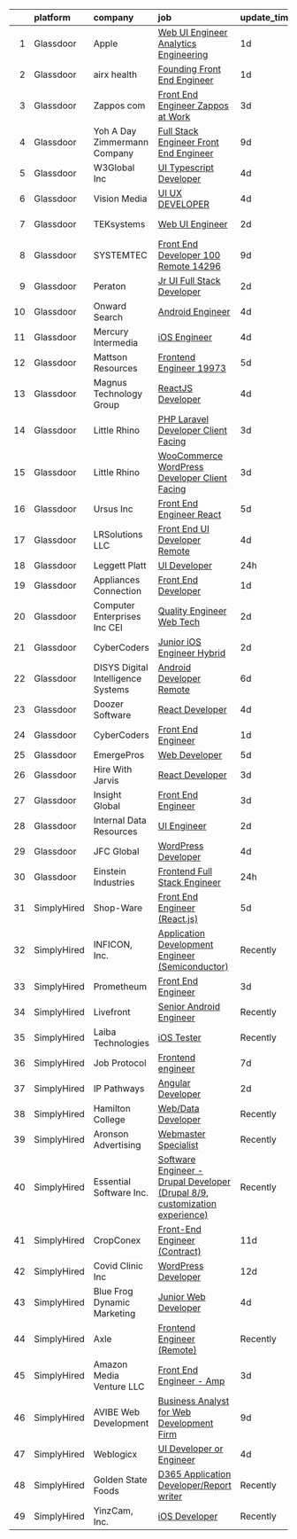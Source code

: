 

|    | platform    | company                              | job                                                                                                                                                                                                                                                                                                                                                                                                                                                                                                                                                                                                                                                                                                                                                                                                                                                                                                                                                                                                                                                                                                                                                                                                                                                                                                                                                                                                                                                                                                               | update_time   | location               |
|---:|:------------|:-------------------------------------|:------------------------------------------------------------------------------------------------------------------------------------------------------------------------------------------------------------------------------------------------------------------------------------------------------------------------------------------------------------------------------------------------------------------------------------------------------------------------------------------------------------------------------------------------------------------------------------------------------------------------------------------------------------------------------------------------------------------------------------------------------------------------------------------------------------------------------------------------------------------------------------------------------------------------------------------------------------------------------------------------------------------------------------------------------------------------------------------------------------------------------------------------------------------------------------------------------------------------------------------------------------------------------------------------------------------------------------------------------------------------------------------------------------------------------------------------------------------------------------------------------------------|:--------------|:-----------------------|
|  1 | Glassdoor   | Apple                                | [Web UI Engineer   Analytics Engineering](https://www.glassdoor.com/partner/jobListing.htm?pos=101&ao=1110586&s=58&guid=00000182c45dd50d8579fd85fb3a58d5&src=GD_JOB_AD&t=SR&vt=w&cs=1_936d9d5f&cb=1661151860365&jobListingId=1008082958924&cpc=C4A69CCDBB3B9599&jrtk=3-0-1gb25rl9gklss801-1gb25rl9vg4d9800-1db09dd23059268d--6NYlbfkN0BvKrLyj5gPmtZO9T8euul8TCxuuKNOtzRJOomxnwSEodTz2Bc-sPZl1dBMH13w-jPvweqQ8T4bsSajNjX84lC8rgMp_QBgut94lZf24PwY1KZdSBDmcQPQ8QEdIEd1rWFTPXiDxGGNz6TVkOiQScRHcN9TEvFvcD7KakGY-s5sxEb9w3lZHYXDHK2uq_bYXkLE_5X2JuWoNZRfqFXMlMqgWmEs_w7FW7IXMSRIIIzfxz14kEv3-jvkZv8Rl3HGWp-amAfbf9aiLD6b2qjcJPArLzPSjIlwWTFDDV8FXRN38lMzgwcZQdQ2NqyQK23dD8Njx1vldCybz5jZPU4Mmd8UgsIOVbbqvCdQrKgk8GbvCY-QiSYaGtYE8_ajD0-_cq_l5CGqWYFZZ-V-uZiu5VyUWh2JinkQczboyUTJyx6BP46ZSBy0NlukaCijMneST1ct5KpytHXwtjVeStbPG717d-lQnpeBYJaGCEL-me-55hA683Ta6xaxXjGSPvkMSgJH1wdcj3L5jrlb2KJ1Bz5tteypizFuDKjpj9iGc6nc8rY5_eoQlc1FofcPX9CBivc9KBonkC5Yf1sAFLsyJqWrQTMqUgj07urRAYV2OVS3q2XVSrJ7OtXvrpMTPMbhviqwC4oyxpKQnR7aQS7UwEsUnwgBDrmtM1ZEO3y_bBEqkiG7n4o2Bq3A0ACHzAdGlmrMbIV9G3tvIh8HtCZg-dXzslghfC54kpx7NwcsjNHp7psuhBamP8ZruRaNorRrQyeOy-3Di6T8qWtPuyT3Fhb70BkVG2fA-kJRDiXJDjbZnXfK5KqTM_eidejpbzAeXWZ125-DYFCeW0cGhSG-78J4cOGQeKetvJ6eV24Hd-PIt5XxH7WJJKZOXT6cT5vjTSbOCnY69Rm5dAWtZkFv-Dn8XxrmGIbrzhqquqfFKjJUMvIYSr6jyX-nLHxHkOC-4_ZNXB_bHVv-uTT8Ktiwt0_x1JSkDPNoGIM%3D)                                                                                                                                       | 1d            | Seattle, WA            |
|  2 | Glassdoor   | airx health                          | [Founding Front End Engineer](https://www.glassdoor.com/partner/jobListing.htm?pos=123&ao=1110586&s=58&guid=00000182c45dd50d8579fd85fb3a58d5&src=GD_JOB_AD&t=SR&vt=w&cs=1_5676c6a1&cb=1661151860370&jobListingId=1008082605326&cpc=451933188B21919D&jrtk=3-0-1gb25rl9gklss801-1gb25rl9vg4d9800-32a295e9cabe1617--6NYlbfkN0DG4ntHtB_rMsnfhgmnSvK2brktLme1L4SiDeJjQ-izrVOLqRJ5-yjEhSyAj73O13S_dUB0A1MNt8BceYU49j7_x0dCiPEoFmPe9QftgRg3WXxt9op7RpLee9xxDu8c4qWkrCIeqCjI0cUUFEqEoVBacsUGAQbwQ712o-lcJF3XEepBDE_LP3bligABtq6Z66lsgJpG2iIyFbzxLn4BvwL1XHj1oH5fAybuHOF5kdiZVEP9E2H5EEj4RRpOlG0-QPCzOq2sE6-M6e8n8K0WuIxjclqPmGkKW-gXSf1q8VZwugpCprH6yKOjvDC-coACui1R-edCDYutEczlu5Tl60C8-l_vEpi6ZXknmjU6d2mATxKxCYIuo_H3JDvW57sqHUpC8MYasal-EVMYRnJZ4QqUThwkW7YSpxKIoskI9VmwnVcq-A-T3ZucToVFZk6Cs373hhkwmcGdX8aCcm3NnWNTnY4WwctPJmY-yVn0ectFaQWfkhVTK2VePEVe-sQ1a1xXRnYkqQHgpxXV-I8vc-H9055mUzB-K4-Uf3BNCcT6BGaAFns8CBg8ETEvtTTg1NtmI7lGxc4v_qS2MmDr5X9e5BR3voptbr8KrFd02a4bdhdTz31ikCJcGjPPjHAzrobR3DW7qCJzIB2ol9zLYsISxCiEbYzdA3mn_zpRuCiwrB-g0whLPap94Ur9V5IBGJDskgp5equ1ba75uVKTYcv1F9PtKlGmP-jOwmKCVFJUG4R5EeTVN-oKiSabB-zMdQTdqLq9Pgjp2OKSAJTtrz055Ws-Gxk_7rNG3KNy1yKG84hAfdPvSdWGUBR3fxIOickKOPt_DSeixmxngjD9VteESYCPUEI2SjRxLzEsHvNbHBpCgYYk0HAk_1kJJG0SgsC_TmAIgqQ8fv14sE6XvU9Zt0Gy_oGluAPvEvHUXU_NRxmZEuo9pbjU9z-LakePyQ2bo-6DG7433I1t2LANWQNT)                                                                                                                                                                 | 1d            | Remote                 |
|  3 | Glassdoor   | Zappos com                           | [Front End Engineer  Zappos at Work](https://www.glassdoor.com/partner/jobListing.htm?pos=130&ao=1136043&s=58&guid=00000182c45dd50d8579fd85fb3a58d5&src=GD_JOB_AD&t=SR&vt=w&cs=1_749d358e&cb=1661151860370&jobListingId=1008079965855&jrtk=3-0-1gb25rl9gklss801-1gb25rl9vg4d9800-d31de7f43d126695-)                                                                                                                                                                                                                                                                                                                                                                                                                                                                                                                                                                                                                                                                                                                                                                                                                                                                                                                                                                                                                                                                                                                                                                                                               | 3d            | Remote                 |
|  4 | Glassdoor   | Yoh  A Day   Zimmermann Company      | [Full Stack Engineer Front End Engineer](https://www.glassdoor.com/partner/jobListing.htm?pos=127&ao=1110586&s=58&guid=00000182c45dd50d8579fd85fb3a58d5&src=GD_JOB_AD&t=SR&vt=w&ea=1&cs=1_90c86609&cb=1661151860370&jobListingId=1008069451033&cpc=8795CF9063CD573D&jrtk=3-0-1gb25rl9gklss801-1gb25rl9vg4d9800-8dedb2da3da359e2--6NYlbfkN0Ae6Qmv8rNb3d5rEsMPL_plhvilYeiJERi7JqghURwQ9bq2mHgMGRGPHap0kt02TPheHIN3tnA0AUAkSEgMwc-0GSnAt98VpsL_Bp2JbodODqKAkaSomn7-6lEeIjdl-p-zxkEt1sWcebxgclnmXfKxy9K8cNpsDgoSEE2n-HXHXI4ueOlAb_guDHuT3VyOxhtkdHeSECg04Cl4f34mQcvMHcvGuX6OWBfrvYDuXXZ2iMxxhXWZOi5g_Z9hzzglkkUMne7-a1GJZ9I2mMjj0bgeFJZxvBFFQ6sjI2yhQFLcFVnGCQQoze2s1q1fFHBHDTuuPM0nncjsvAbfaV7MYGFHI9k1IEVL0UB8j-dDVRl2Tdl3oqjbLEiyJgEpracULQrOVatrP9NH-xvi2HRWGh8ECSENZtYAjEskyftG2y4aZNAcq6Y93qLT7192rosTGKAhC1_LzKEqJrRPZy0EiL6Cru7c-n7jFxM%3D)                                                                                                                                                                                                                                                                                                                                                                                                                                                                                                                                                                                                                                                                   | 9d            | Mountain View, CA      |
|  5 | Glassdoor   | W3Global Inc                         | [UI Typescript Developer](https://www.glassdoor.com/partner/jobListing.htm?pos=118&ao=1110586&s=58&guid=00000182c45dd50d8579fd85fb3a58d5&src=GD_JOB_AD&t=SR&vt=w&ea=1&cs=1_7c14cd7b&cb=1661151860370&jobListingId=1008076984248&cpc=F41FEAB56D215062&jrtk=3-0-1gb25rl9gklss801-1gb25rl9vg4d9800-7eb5e0fa3ae37b89--6NYlbfkN0DQr0I1mkHTYCHIQl-Z2q2GFo8_WIakD9g7JG9Jpso0F1szWHTNQT333qdHOIIMC5UgfDLxz8-ogLHAOCzTqh250a8z8rF1mFpfUtxGhvE-7e72VsuOXyqCZN1bjgUFNIrdl4JVhVrlrSyNgw7h6F0Tlab1nqveFIrEOMwL1iobBJD-voIc1MGALDfL_nSHFr-7gDDpK8zUfj1aFp_NFJCL4VgApFhsl0CAkKDLYzCcU1Pm7gkKwL2Um24r7W1afG-zNUhWlHThqAcF9TRV5thI4lIP0rpZpvX_LyXDB7IBj8l8Wp6aZa9RmhBhdEtVI7kJ4laMjg7LPUvjrz7vjidaimpm_WNtzPZIW8WD3uH9li5YXWBZUb5C86SIghVQa_VsETjyYCdIjMvKcnxXOqYrM3QFdbivueVwbS2pIBvU0drelK8jI4U1ya3rRzoTM-mm9s0xxpEnyMekzxIalU1ZpUFbIdcpFU-9Dg-X3yiTstCfyuVV8TT3Kd-LDqLokXHwds_Y9XZrz2-V0da5B9k0rVVQA1hAAMFGWrvY4Pc6YThxjJeYiIqKJwUCmKhhvUp8Syy_CdzofyGugn2RHqZA)                                                                                                                                                                                                                                                                                                                                                                                                                                                                                                                                                                | 4d            | Remote                 |
|  6 | Glassdoor   | Vision Media                         | [UI UX DEVELOPER](https://www.glassdoor.com/partner/jobListing.htm?pos=103&ao=1110586&s=58&guid=00000182c45dd50d8579fd85fb3a58d5&src=GD_JOB_AD&t=SR&vt=w&ea=1&cs=1_6cf19929&cb=1661151860366&jobListingId=1008076773300&cpc=07D58528F3898F33&jrtk=3-0-1gb25rl9gklss801-1gb25rl9vg4d9800-19e53a7268198236--6NYlbfkN0DJ_NiDUn25TsccfMtQS5fdjkwEhZVGunI1iGscaADDmeKZjuEBMFajJPdeEwlP8JM_spvMmEgpTvnNBYsMiRZTChNUBQxgLk_wvenGH_0Io7ODJ7xufOapiQlj99C4-CjlOdkmoYVWw9kzIGMJ8BpB2mZbGeZD7OJMVejfeoS3_xsH2xP4qKWnBXClKuiDeZxjs_PPCArhQMXIgfd0OBmMG9cNMgc6O6Jsm1oVslcgYzaEC4KKIZZiQ9laMwCKWKtV92OUNqwqL3q8cVu26yKGTLtlwx_8-owtIfM0c3HRKeS6YOu5AfYniAFC34KR7ChKuYkd7NitypgOKQU-8vnw3DtXPJTujjOpnCtAP-NeoTqthv1IUGu4yCWz3v5GcAT5gq7MFtuyDfehklpvPc25R6p1QLARQh6nIqp-QjBtNjJ1EijqNvYfNVpAPiBCDTSgoL_bhMuK6dCMzG8zbnA90yni7BXKo3Hfr5TEtVcZ_mw--P6T26mrkgq_fe3ArRw%3D)                                                                                                                                                                                                                                                                                                                                                                                                                                                                                                                                                                                                                                                          | 4d            | Remote                 |
|  7 | Glassdoor   | TEKsystems                           | [Web UI Engineer](https://www.glassdoor.com/partner/jobListing.htm?pos=112&ao=1110586&s=58&guid=00000182c45dd50d8579fd85fb3a58d5&src=GD_JOB_AD&t=SR&vt=w&cs=1_ac44c073&cb=1661151860368&jobListingId=1008082138912&cpc=3DB599BF2F4828F0&jrtk=3-0-1gb25rl9gklss801-1gb25rl9vg4d9800-b23bc7394c47b2ae--6NYlbfkN0AuKz8EBO1xHDEL7V2YF9xF3dC_I9B9i-Zw2Jh8clPMK3KTieKealHQySFBD4L6FvPqrppy_6pQ4JzbYsBYRE3HfqOS1nITnQwyFWRadqAi8jW-TzQMC_u9eD9RZAeUN7pT7i7_2-K7VDYFfWK8sl0TSl_DyrNNLaX2rRT3yx41VpcfHicS4ymV_bnbyTDj0oHb8MO_y0mexEp1wetGTSynZnD3Lip_9m_9FdVi0LwlMzMip0wurwCSmL5j4oXuXiacJ5jplfcEBj63tW9T1sY-2ZGaeFsDnKT37oFYwT4ZZ0koM9S4ocuXmNazcxC1Cnw8vRQ8srG05f13vNBIkylSXS32MZyamjZsmG6Nz89El__EUZDKceeVMgWO93MiFa2MU3GF3GsI641Dt8Gh03vUtBVl3XEZFHC5sysDDvOzIRYF2tUzifDHL66jLe2PjTP6_LWhEni-zqqWOdnjyr6nta55_DgfEK8f7HYaTzPNllvK8ay351mEYMd45mZWum-dG0UWEi9-EgkVrZIr-S_CPNiByj7vEVcJIv4WNKTj4fPOlzPrpmjcpdZpJEVQ1ZPLO3KW4nX16DVBbEAyCJdDjB1kwrk6YRZ-BVzK4UYrHmGGWpaRj3fN5tkBcLTxUngJ1sERRPK5I6I3wVVxl_W8ZVQNT9iB2eo0XsOdhqcN_Hmry1XNhjqVrM9DU19NFtEsF-eYH26MfE6YvazEiib2Bynh3mj96MHk2RowMmshu550n4q3l5Rmxvko7fHHfBvhQ4c5D7GkpvW0sVTPSODuvqmBSiGZFBstp0Kn1fWNaWqSBjxLk5I8LKlmP6DArzkTG0snT0vwbzO8RoFoqlxOT8aDPrxhkvZJ6JI4P34xxQyEyUqhQ-tZtJFOBHsqEEFfagKf5EbZrNVfoO2djwE5TK8-QtoxCUiWtjDNhDVoJQ%3D%3D)                                                                                                                                                                                                                 | 2d            | Columbus, OH           |
|  8 | Glassdoor   | SYSTEMTEC                            | [Front End Developer   100  Remote  14296](https://www.glassdoor.com/partner/jobListing.htm?pos=111&ao=1110586&s=58&guid=00000182c45dd50d8579fd85fb3a58d5&src=GD_JOB_AD&t=SR&vt=w&ea=1&cs=1_7e109c64&cb=1661151860368&jobListingId=1008068419496&cpc=654405A9B1E0A9F5&jrtk=3-0-1gb25rl9gklss801-1gb25rl9vg4d9800-c802474de153f533--6NYlbfkN0CNeHUGD7Ue-b3jekiDNDEjo8IY_lj4hSgB0hvmEtWZMBpDCaCGlbtOmcLf53Zw-H2qYkxYRBy8xB7fSljhdNLhtpk99JtVkv2rWa--SfTlNuyEOGlNXQXxswioE7Y57ILvSqd3s2Zg6KUtJWFi4C9sOkwD_WZTBQKgbBIZ_UGbYBc25CTqrSaJchDjp-gAWbavTrDedkd6ehbLJVWD-SOfxxTPepTg_O6Mi5Gqj0tFfzTp6z_QYUqJ-2UF676dsrS7RqaIfkQVOH9wjp6131EHITULJsz8fmVFJYdGF2tlFCKIks9ijdiC4knV1JDFWKuEh_oH1nMolkCmvNxi5GKCt0f7kR4ceCIbSREd2Wci7xXdr6IlZlnn59ZiPVh2NnS_tm1OLlbvdl9AJ21khFOu0Zg4KGqAD2_rIA148Zz3XNg43GQwDxWkma2dm9Eh9Pzgf5GFeSPX-UBPJj53ZYiIkD7NlYb_TQAk0DGUqAL-NCBTgYFZs8ClOjn3JgXepdMgfc1_thmx8yj9fpAI-KgN)                                                                                                                                                                                                                                                                                                                                                                                                                                                                                                                                                                                                               | 9d            | Remote                 |
|  9 | Glassdoor   | Peraton                              | [Jr  UI Full Stack Developer](https://www.glassdoor.com/partner/jobListing.htm?pos=109&ao=1110586&s=58&guid=00000182c45dd50d8579fd85fb3a58d5&src=GD_JOB_AD&t=SR&vt=w&cs=1_606df1de&cb=1661151860368&jobListingId=1008080936473&cpc=42BEC95245890617&jrtk=3-0-1gb25rl9gklss801-1gb25rl9vg4d9800-95e69ecfc81b3932--6NYlbfkN0Cx7R8OmodZU4Ze4hnUhR0Myw3_voyDLMHXumN7ynSuTrXceT3foN28OOGtcbbQ_75hsTYay8TRS7HCxNghcCR9RM_nAYWFQH1DaZQHTmF_WodTJg_3NhaUYLiUk1w6ME38xXjYRmiKLMXCz6R6V4WswPLkSM33s4nfD_O3mdHhXOHiMzuoA4sirAVA2cT8Oh0-1FGSmb_OAJeK5zUQBSsa42wJPCI-bf49UwVx9atKG9SlG5jb_WEfZlE0liKze3CTuyXHAWMoEQZbP8YgXpK0T8hCBP55tIkb-q7ksqvzuIvtvdlXHgCBxZBL07BqmAVYNmdT_BkMLoJlliEC7jbwL5avt1o6O5NKM-QaKrvUNACmcnvzKsiOJykZZoaD1PFyRVH5i4NjkA02Y6oThz6DXC-Rh7IrySlEv12URGCE8nKY9h5kq-ZKHT2mRBCZ_HJQ897Wp_ysqNn3XUV4hUyFW-YyrYxSaRpVNKKtjjPGJP4v1IOgvNUkQTw1lXdudgmZMwzq7yq-yriXQIAguNY_gu0Y-pyduSqYGYFtpyVuUvpOa7LnTF4d-AFvYn9yrDMoxn5mUWv0huqF7LNQI9G5vvDYHOv0VhtF2kupOSIr8UAiJKK-FdYxwa_CuWaMCct3KLvbtY-P64tFbClWUjx8Z_QZBXtxKu7cl1Sl2S_OtNfttOxJ-hsCRsjiUFVvQcp7gAuvW9mSNijcdzhWgTMaFu6x6vUDsAy9yz1ncc1KVxSTw4U0-CusxiPDM_trAgrGWRJ5tzDmA5T0ARDQFmJwLMJ24xtJ0qa496OKohkUP0NHIb-PSh_8sy4Y97r0l1qWSvuz-hC_PH_4kymSHZXi5WxsWdXWsIhNWVQGdOx9y9sHfFtuzRfi549Yv-MLX6VTe4iB4wpO2U53HwoI9QqsJFCuvjrmPckixPhp6XMgZi1NZepfBy0mjSXShhJYkf8WMInYySM8qBaUIiQAAx2pDshZ-vfirg7vb8zip22vXp7b9WMF-_KWBdmb4U4OtSJD6DuYHM1m4LauZicPQ3nkZoGx2CKfRkNaJyVX3Z7jJkwH1NJCHY67zYWnQU2vxPTEq1Q_LTwuaJRT4NvwakF6_gYZG2pF6SKSLM8I7XuxWUoTd38MwLuz) | 2d            | Annapolis, MD          |
| 10 | Glassdoor   | Onward Search                        | [Android Engineer](https://www.glassdoor.com/partner/jobListing.htm?pos=120&ao=1110586&s=58&guid=00000182c45dd50d8579fd85fb3a58d5&src=GD_JOB_AD&t=SR&vt=w&cs=1_7f0e06a4&cb=1661151860369&jobListingId=1008076297212&cpc=75B6770C194DCF89&jrtk=3-0-1gb25rl9gklss801-1gb25rl9vg4d9800-fbde18cf61fc2b8c--6NYlbfkN0B7YoEZZ2QAGDyEGGmBPAUWSHc1Mt3sMCn9FehKcWA3w0jw7EbYYLNYdQbp0yVH2ftbKR2OA6CT3_KRgLEeXuwKsLEl9GY1CSlONS02PqCIG9VdN9hHGrRy1u3U4Xh-Q7hH1q_ZNqD3zevkwxw7qhlFkfNEt-XMTQel8_rrnG8BrDmOju2A4de2hGj-0Loa98Vy-rVh3vR-qSIhCiSHenLiR27G9v-mV4ewtJBm1GSZ3v7z6AkbGv_GMSPUvfngeb82fnZDRfSxywLFl762TMH0Z-FRMuHTygvDIaSNcn8GNWZ8hpV_OS1tKwQbum41T5NXfcSVaSyh0qsYV9kMqvxcQUugtZoQPW5khPg0zA0ZBCVXsyvm4iM0rHS2HuVP9QUEWCromG1biXqRn55ecLu2NqQFIXZQdqevL7OUnQ5ITiEaMMPG9T-qWJw_lLM7qOeBmZmXbjcZDZJGLoqhms-RZORkFVZzb0XQqat41ra2je8fXD8ULdbxUs6k0ATTG_ODvQEOTMVOTLymQ3HoEjYb4DW7oDnUCSOF4a4sGDLWCse0DNGk2qAte2kacrONeSki-WcXAsgK6lyHPkfZcQ4HUJ_SRLEyCAoAN0Z8eb1pvFZwDBeRIsHTsW_aqS6sB1V5rK_ZwdxxSvgbJRJyT5FkUCQ2qNDrmEs-VQyW4CD-kaR6Xmm1PUr9nVS35ObDnfdE0ELYSzfypbxye1Q9zVzTRtFNebQmAYz6S3vYQVR_wJ6JecUOFUYCFTehmEYDl8qJRuZyUl2qXEhHhEP5RNg4-E0jQWJzeP_C_BKFDRXVZAzGBFZS8Me8_7N-sVyhpXhF0L3intMastutVbXyO30LPXQrkdvdcsfqWRc_Hfa6phHIBkT6kd8YTjj2kterQ0B1olIBC6Okv2q2SehHq9djVrzzCEw6fEtr3nztpe68SUXgQHdMJ3MCexkPIXCSWo8h8FH41TiqzQ96tA_qxlCquTUsUFbmM0HdiiVD102QPJToWlAWoGeF)                                                                                                                                            | 4d            | New York, NY           |
| 11 | Glassdoor   | Mercury Intermedia                   | [iOS Engineer](https://www.glassdoor.com/partner/jobListing.htm?pos=110&ao=1110586&s=58&guid=00000182c45dd50d8579fd85fb3a58d5&src=GD_JOB_AD&t=SR&vt=w&ea=1&cs=1_f0c7cce3&cb=1661151860368&jobListingId=1008076136955&cpc=FD1C1DA32C38CFA7&jrtk=3-0-1gb25rl9gklss801-1gb25rl9vg4d9800-b47ae40df0f9e85a--6NYlbfkN0Cp_WSJKd_Pz82imZmURPbhd3kYBsiZi4lpMLOH6vOlLPzokIxeo4E3F4xOQambd4--pyPe1rb1tNFMVvuWJilBPmEHBtb4FOWf2iaHFnU2gYgmWEx5lbC9IvpM5GttvCFqq9MBjwz0-PM8WfbOGC482exjsPIVnX9T1MMUcE0kr6yFADdb7FrViRCycjX4lZSVgYiLxKits0JfggM29GG7CS5BPLg-2s_TXXOO772RPy8RHCVMpyXxsgCaA8CbvhwIZABXdUl4FtiZGf8MilX5ubSg8U5oprtsDWvmH7wM5gjXsxDoatklUmeAocRUztvbLAQpSK97_r_RSZXgiZ6RO4Pp6yCbnh_--zXfD2ZroIpfQbi7sObBAs2-7PoVyFnVl-WrnRQsG8z6a6bNpyoJRfiMy1FkaaRxsxwkD0M3tpn8ztT9nMaT6jzYdZ7VVCC6mDxlnGaz0nuIQxyySKmYGfqK3erReOGUNQbjxxdIZ6wOqr3x8S1ZUsXxSB7XDCw%3D)                                                                                                                                                                                                                                                                                                                                                                                                                                                                                                                                                                                                                                                             | 4d            | Remote                 |
| 12 | Glassdoor   | Mattson Resources                    | [Frontend Engineer   19973](https://www.glassdoor.com/partner/jobListing.htm?pos=113&ao=1110586&s=58&guid=00000182c45dd50d8579fd85fb3a58d5&src=GD_JOB_AD&t=SR&vt=w&ea=1&cs=1_d533899d&cb=1661151860369&jobListingId=1008074116931&cpc=9DC6E4D8324653EE&jrtk=3-0-1gb25rl9gklss801-1gb25rl9vg4d9800-0a00a1491b6a5ce7--6NYlbfkN0DoFs6WlAcF-9rlb0mQNJgEdO4ygxmYB9kVlugPervFNJgAbE9jgY8GUQwiNDcz4EUKR8PdUcyf-VNWI6AuDvUkfxpNhtGaNV5cQCjdB051Mo02_MpHvgyOZvIn0ijvxKvElIJ4RuI63bP0TH3FcrNAG2S-xyoC_S9UwtJ6BNM_w8dMRF17Vwi9n_DU3ijUHfyw2JPhSRZh4jeGghMcIbYyy2JT512bsGHu_MX21b9p0kaOLrKw_MkXeeiYCksdT63Tgkz__YLTBb6YSIZl0tQHL7otxBCTV9b7iXKlTBwu3yQfTTkz0qr3ZCL0o_bCEUgjz0zPgvMUmpBBg28CuWtJ-EhDPoHEEMyqYuB67Bhxmt1yGd7EpEuKhoFHQ-2wfa0F83-B-tDQqgL4ZrKyX1MVbKUO3Y4CDkEORbj8pqtise1PaForR8AHBRB1OS0vIH0mYr33d3pH5eLtTR_OO4WKcFXcipbijK8nKGqaI-o7dBnTmdl0zSLKr7Ze2zJXa_E%3D)                                                                                                                                                                                                                                                                                                                                                                                                                                                                                                                                                                                                                                                | 5d            | Boston, MA             |
| 13 | Glassdoor   | Magnus Technology Group              | [ReactJS Developer](https://www.glassdoor.com/partner/jobListing.htm?pos=107&ao=1110586&s=58&guid=00000182c45dd50d8579fd85fb3a58d5&src=GD_JOB_AD&t=SR&vt=w&ea=1&cs=1_73436db2&cb=1661151860367&jobListingId=1008076695034&cpc=9DC6E4D8324653EE&jrtk=3-0-1gb25rl9gklss801-1gb25rl9vg4d9800-3a0a1891d0d5e189--6NYlbfkN0DtUteQRno8tGOkK9yi4CzxFCLHnSujm5-DaNf22fRcqDz57Rm31v8dEP8M_ZV-VgfSYxkIEpBONLzkBp-wpqvQXH3oMQwuXJALoHqw1rFSN_XLHf58eZ5V36zTppROEAs_4K0fUhMQA7RLhhxS2nFlaHBlmEQko0uAHFaNW9hlPUWaCLMm37xJVjyB9iHf3QEMX6vdi_IHnjvxJbz-eDxM3cyLYh67lJLVLsRXpP4c7aPli9rfQHpLbaGWZmNgSjksET9xnmRGqbqt5jvyBda0XBT9ZEe1Bs4nMlyZ4fU2teHCB5UqWsx7EXeyTcAYNErAOA7by2KNtqb3apYX3l9Q9bUiGrDVlqptIPjI-5YDJjmc-_89vNS0NQig2ao50jswNyfDAeknI0aDzJC7Y3374bwNLqPR7A2L0iHSsEIgRFIYP49M3f93wYWKPEW1VvMowQyI9rVMT8F_rMPCzioRF44nYkenikD3fPayzcByShYtGY6KYvyG)                                                                                                                                                                                                                                                                                                                                                                                                                                                                                                                                                                                                                                                                      | 4d            | Remote                 |
| 14 | Glassdoor   | Little Rhino                         | [PHP Laravel Developer  Client Facing ](https://www.glassdoor.com/partner/jobListing.htm?pos=105&ao=1110586&s=58&guid=00000182c45dd50d8579fd85fb3a58d5&src=GD_JOB_AD&t=SR&vt=w&ea=1&cs=1_19a38c7a&cb=1661151860367&jobListingId=1008078930854&cpc=1160948BCBA38B5B&jrtk=3-0-1gb25rl9gklss801-1gb25rl9vg4d9800-da5abfdb342274a8--6NYlbfkN0BE1sWS3io7iFyXC8dTZk01nBBpyTqvcghSxkx67H4-m9o72b3Na2Uei0oZPmMhRflNJLW3qvnToUwB_6QL5RWQKSVnFOs5e6HiSvw7fwaZJxe87oaXS6XH72ZA04n9M8D7w07HbLi7_evwgNRF52txpNdje-HB_BqD0UOgyIHXGbRsG43lfAzXYvAUZE6X2_7jUXTySIJ6OLfroDoEwnlAeKKLQ-YNanyhEQI6Gb-8b44ip4TaGNXnefo78RnhZ7eY82RaoTZtcDoBTeWj4SEeneVRPMc066z-mtBvud06SBR8oZKbvqTDtNUz5u1vtrS8gN4cURZ8-Yhmk2086iCwI8c-dNkmn9zikBCsv-lZqg7Hikv_XhW4TvfJZlcvoRmsid5j5EfG0rxedDf7CjuMIh6MU0hh-xaejLYtZYJE-sj_XZn39dA9K1Zmlpt0k9o73LkJJiBvcCpyTBWg0Q0dz64C2HrSuQ2Zrvv04lvEhhn4IAxhYTB61qnrGAfaB0B8Y8OeUTK0g2beljznP-oj)                                                                                                                                                                                                                                                                                                                                                                                                                                                                                                                                                                                                                  | 3d            | Remote                 |
| 15 | Glassdoor   | Little Rhino                         | [WooCommerce WordPress Developer  Client Facing ](https://www.glassdoor.com/partner/jobListing.htm?pos=108&ao=1110586&s=58&guid=00000182c45dd50d8579fd85fb3a58d5&src=GD_JOB_AD&t=SR&vt=w&ea=1&cs=1_9f3c87a2&cb=1661151860368&jobListingId=1008078940458&cpc=334ABAF5D42DC775&jrtk=3-0-1gb25rl9gklss801-1gb25rl9vg4d9800-6a49dd5fcc414644--6NYlbfkN0BE1sWS3io7iFyXC8dTZk01nBBpyTqvcghSxkx67H4-m9o72b3Na2UeLlmfchLOJHvWBvVyh5_pIQzj-SHWw2UHLEWbGal-uCQqQyghKgsihvAnBHkE0jzxOxHKdS2Z2jaEqI21_zN4pV36NyvnKLlS4K7X9VF-swlauFQFdEJfxSL_WPgcmbS8IpX9R8mnA0__AqdW_NEJZ9scHEy8irZ4v_rUKmMJkK3lnIVkeaffLFe5pPojxL6_1i0WAeg15uAvMCfGgC6q0uWaZp9EczJsgE7DabOXkBH2sQdFtFDNQBjjQmxGVgKaz1xlyHAfGND7ffUwXByDtjlw-A6YTELY5wU4UiQ6bLEkuswfZPNRKJnZspQSTunhWXkwv6bU2du3h1ZNlIuV_-pR02iLRHF0rcjIYAP7VJTBuQJSpydHOUBTQHBwYCLhiNaCWiSlYKgDDLSBqyHRq_451KnEi7o8R8W9Wq99WUlKsdD85JqcBWpvPjFH3n0Itva2UryGMIB6anx2akaRmybnaJrIqmuv)                                                                                                                                                                                                                                                                                                                                                                                                                                                                                                                                                                                                        | 3d            | Remote                 |
| 16 | Glassdoor   | Ursus  Inc                           | [Front End Engineer   React](https://www.glassdoor.com/partner/jobListing.htm?pos=116&ao=1110586&s=58&guid=00000182c45dd50d8579fd85fb3a58d5&src=GD_JOB_AD&t=SR&vt=w&ea=1&cs=1_5270e15f&cb=1661151860369&jobListingId=1008074240575&cpc=1CBFC3E34E2A31FF&jrtk=3-0-1gb25rl9gklss801-1gb25rl9vg4d9800-f2af985bb1f64a6d--6NYlbfkN0CT8vBT9H5mqECx2dfLV_FONLPDKpIRssxVwtj05Tmm4rA5I0VNOPdM1oYsK66ov5pc1wcA0i1jXnvRzmI--6BABobEGEoM2oGyC3XdEJGpUjll2FHbTHAmdz34ryBvE3X54rTHlwXxvLqFBrAX3sI-6J_y4YpvsN-WunORAvaMa1GNL3gPQ4hdC0z48g06DcM75RifPtW5IO-OTXlJjn31Auz1KaHUqcnUXskvsQiL05VN4HOH-ODWYm-IV-9wf-vwo5Js-fPjNSsKek7TBHfcmKY8e3pXzDwz1XGgGupmipdRvrEBbKnRZOGn36v5YQyK5WBxp3zL2U1n5WDF6s44GuSlwYa8_aeZ2O7wD3MlTmtN1XfPe0w1DuGlLFxlfmLARg3PkxHJqR-5WlqI_sqGiuzTRGMSYwdCQbqUmHFdsdedXeJO8SxxA0TZokdKbBB5Qvi6rmZl8KrhdQYQWNbV-d_CJ4bGHzb2rUE7nKletkVHts8ZDy5ib8t-K2JXq-LQUJOW5PnQDT7akeBxT1t_vhL5kdanJMyvsiupcDnO9_fVcg5IHMeNJqfSP_i1diNA-Hqg-AswhyeXAE5XXVp4RDWwdHpFOYr7UqQXhnFpH4Xl51FYyoCv4R_oZdHmqTlcToYpVXZOL8bkcK2o1A1BeVMJzBXB5jCcp7TmldIQclFCOgFCeuSEUxuONlmn9p5DSaKVmHgwIPOnubtgv_9-g2Fp7xedwO1UYJDk6XQHZHDeip0ALYVvPWuCxaKguNjhzcGzTFLkz89ywFCv7lWm2OSMy__loycWfbY19ApKvPs68Z-C6Q5BVOj_iYafGypbOHpeyMb0cVHnZYMeusgEmrVdvKeVTTWIthVIWAPNUdC24mFdPYS6kLPCNcnbq2n1O7V2kcsUJUPLHnMcZLR0eiSm_Uk8Y4fLVcf3Qi-IxVhSwSq8ZZ3Ym-S9Z5QHVFk4_Jzy5rql3RKX48NWsTfCt5zVx1rSWMaP0KrhjTTdftR2xlzvadlPVRdWUTzejLU%3D)                                                                                                               | 5d            | New York, NY           |
| 17 | Glassdoor   | LRSolutions  LLC                     | [Front End UI Developer   Remote](https://www.glassdoor.com/partner/jobListing.htm?pos=115&ao=1110586&s=58&guid=00000182c45dd50d8579fd85fb3a58d5&src=GD_JOB_AD&t=SR&vt=w&ea=1&cs=1_25676c74&cb=1661151860369&jobListingId=1008075985506&cpc=5EFBB0462F9C6B7A&jrtk=3-0-1gb25rl9gklss801-1gb25rl9vg4d9800-5a430370482fc73c--6NYlbfkN0BAGAj0RUsnWTahqI1tl-PZLsMym4oUMswTcg611k7hRhZpN3Kz5TEiF7mWyl4wW1AhtjUlcgc-107l0yBL-hN6ZbcyiXBfLWok2zXEOlJ3ntoBTaMYRTmL97T9V5cUyN_zWZK3d3Ca7QurS0aUI1qMGMs3j4yGfflH6UsqC2Io-QDlomXxrYsO_NEg5M2dDDKO_9fS2d_PICwPhkDj7fJ2gV3DLFLnX7ZyyeABTguFeRccAW92mp1r8NNMTS7a4KRG-KXd7fHqXKQuwgLVRAxRObDEfEPWnssr7LacsnU2aKb4JVDl2AT57dBBsofyjLOV5zPVKihw_SYA7RJUTOQtn0WIVRfZ5uy7hQHoWTGPkOaNbJ7_Nvwf_tJKHWLmx5k0TWsOTdWBL099nJUVJ5If2PXIhkhe9xC6DF8Wk5zq24Ailln7djUfpCV2AgWwZB_0LC6gkgRVe8xSnEB7PtIVWg9qGONZI7AqzclRhtwPHSfH_7oVkQJSyw_KiEpVoqCEg4AyoKdOLw%3D%3D)                                                                                                                                                                                                                                                                                                                                                                                                                                                                                                                                                                                                                            | 4d            | Remote                 |
| 18 | Glassdoor   | Leggett   Platt                      | [UI Developer](https://www.glassdoor.com/partner/jobListing.htm?pos=129&ao=1136043&s=58&guid=00000182c45dd50d8579fd85fb3a58d5&src=GD_JOB_AD&t=SR&vt=w&cs=1_d9d1c9df&cb=1661151860370&jobListingId=1008084184966&jrtk=3-0-1gb25rl9gklss801-1gb25rl9vg4d9800-2c206d6eecbc3252-)                                                                                                                                                                                                                                                                                                                                                                                                                                                                                                                                                                                                                                                                                                                                                                                                                                                                                                                                                                                                                                                                                                                                                                                                                                     | 24h           | Remote                 |
| 19 | Glassdoor   | Appliances Connection                | [Front End Developer](https://www.glassdoor.com/partner/jobListing.htm?pos=106&ao=1110586&s=58&guid=00000182c45dd50d8579fd85fb3a58d5&src=GD_JOB_AD&t=SR&vt=w&ea=1&cs=1_180ab388&cb=1661151860367&jobListingId=1008082487554&cpc=6BF42D0955AE9A34&jrtk=3-0-1gb25rl9gklss801-1gb25rl9vg4d9800-fff52c7162c9839c--6NYlbfkN0B7asqLSFTVh84QNhoMZnykEkqd3VzFRgpMd30Tm6Y5VENC6MLRtzziPm8JMKUXcGHUSQemXTPQjO0sW2CNBVARtQ-ec8hV--TxbiMnTwXRSEboAnQUKHiiH5ITTwo2s23jlrAIea3HdeTeh0j1c6SpXIYUf3MEmoNzS7Zre51LLzh1OVlfe_5UTRYi4aicUmEQyzRW_NLhpejxyodMNbaKIfb1WjFtVJvubwceCkrBQ80-Zs2y1vyJzcjEn91EXifJiqbOM7v8eIhfsCrLsGFabtQFSVLMqClcOZHkFWIDNNiUig-xrPBR9zG_jibid3v37JKFslhpt8T0d8kviGTf-nzKj-ZmhOMBRt3Snzkwx38K8lxxEiw8igC7XhT2IGKyilmEErd-rOJMLNdWXwz5oz76EqsKWYEM7Adx81S_eATi_fugGyfDMaVGhe2AjGhGuNczKSKSwmnP8_4gnPkTupyaPLT2YxzFqs2u6jCA7HdyjLjfT8_RMRdJBQnkTb4%3D)                                                                                                                                                                                                                                                                                                                                                                                                                                                                                                                                                                                                                                                      | 1d            | Brooklyn, NY           |
| 20 | Glassdoor   | Computer Enterprises  Inc   CEI      | [Quality Engineer  Web Tech ](https://www.glassdoor.com/partner/jobListing.htm?pos=119&ao=1110586&s=58&guid=00000182c45dd50d8579fd85fb3a58d5&src=GD_JOB_AD&t=SR&vt=w&ea=1&cs=1_20919f2b&cb=1661151860370&jobListingId=1008081672854&cpc=C4A69CCDBB3B9599&jrtk=3-0-1gb25rl9gklss801-1gb25rl9vg4d9800-38afaacbcc0c41f4--6NYlbfkN0AVVnl_N3xmP3MApcGA3sr6MLnz8P423WWILI1WvbjE8Ry71v-lom9NKs8rBQiPPSdUwyOhWlD_bnTb0nwnMe46zB0BKcP0cNXsOoVNAwg8JUPSd0HJOPFUZWfz-_ditP7B3ja4oSBpBuuUnXOFRggWP4mb6X7LMA0sS_yUHY-IHx5Rffcbgqx552_go8_E20nIe3xGOTwDFmP-lJA_6UVQdlz_GvXY9Kw5wye_wH-wu3z6beEAj1vvXX0thQH4RhV8dugH50RikR69XQJSDGu2GMuehylcdpQPgXxVNHz9X9MwbqGlwEyK41MjTaMRtMdfUOFo3L6dDxle7famM70XKwpozByyH71dgo8YSY_52Na1nHHBxiLRvEGLzeyqS_E9ZPrSvQYh3rb-rhgHV7poPlIrRGYXesXwgJuku9pfp19mNIxQ5FR_hjk4lgTsACT5wqPofJVuBLzv9gky0RxSMQ8oBk812zWxz40h-VZGiwee5MbvgrFSqslIZCbAoYEw9ZH5W2a89Q%3D%3D)                                                                                                                                                                                                                                                                                                                                                                                                                                                                                                                                                                                                                                | 2d            | Remote                 |
| 21 | Glassdoor   | CyberCoders                          | [Junior iOS Engineer   Hybrid ](https://www.glassdoor.com/partner/jobListing.htm?pos=122&ao=1110586&s=58&guid=00000182c45dd50d8579fd85fb3a58d5&src=GD_JOB_AD&t=SR&vt=w&ea=1&cs=1_0d26c98a&cb=1661151860370&jobListingId=1008081634088&cpc=451933188B21919D&jrtk=3-0-1gb25rl9gklss801-1gb25rl9vg4d9800-4aa3493a24b681bd--6NYlbfkN0CpFJQzrgRR8WqXWK1qKKEqALWJw739KlKqr2H-MSI4eoBlI4EFrmor2FYZMP3muM1BfrJgYTyeTffNPhSQMkLhv3DBVq2uwufLQGUSbY0M90e_0RZahueLYnb6ntrIYOKxOTQO2Frhf8JebTjCTgt5wobXaaNuMaMdYotYySrnvFKRg6riCQ94Gp6m7gq6UtlpR8VT_8NBoQucnswdaAPBWb36yKvOKWYvyAjAK0acQ8a0EG3e4eJi6qlLP_de34lGvq9FgCT4F9UIHNgVoKs8uNY-LnugZPuFCVFvqvqbryBxbH8pUZtuzZXZnJPBSIiQLktj0eVVCxC3IHynpYgswrMp0KqlXVuyjXEw6mLtl43EHl5e9ER73XaHD0zECLraqCmBOMQD08mRiLQruWGQrDVJGh4G_IHjDHvVtzWorMwMilAp-ZC_K7Qd1ajUkgqw0ByyKz2xPC5Gx9vfoShQBg4ZxxhgVlKyD3WYz4XbY5iJkEehii8pu3vVt2DLpNefRKlB4V7fS7ruPMTy1Wex5Un6gLJUvpWqkRqtIQjOmJQmQee8jUmSLDRPMe4YY9z0fdAaYFyV1Nkc5dAZfNlqfKhL6ss6lCmBAeKo_tmHGzoCuHxt4sT3CF3aYT7oibbf3r0juBZ_6n9B83EAGeSlN90uWtw5BIvRNDhizHkorecMw_SL4EPGRW9SdEXW5QkRQHQxIl2YKOiP8s3u9UXyRUabPo1s0iUjDHHOKMZL7-WP_3x5fbe7oGHV2neDbaUBLFvOjuiWWj9RJkl6v3u4ZQzVIeKa8CfbDU0BBIDQSTAbiYAXtzEiGWC_FGO-zAOPI9bw5u07UL_HxD9PFdHl4AtrYy7OQzcKM1fdRIiepUXue8_T846uYOczRM_s8tUFa2kR2gO9h0cAn4XjyDXQOZvMhXRx_10EJ7oItaI8K3NQtu4Byh4agJrPKzHD51JIGGhh607tUbL1fwMIVY1wItUIh3GtxCA%3D)                                                                                                                                            | 2d            | Chicago, IL            |
| 22 | Glassdoor   | DISYS   Digital Intelligence Systems | [Android Developer Remote ](https://www.glassdoor.com/partner/jobListing.htm?pos=124&ao=1110586&s=58&guid=00000182c45dd50d8579fd85fb3a58d5&src=GD_JOB_AD&t=SR&vt=w&ea=1&cs=1_b3278a38&cb=1661151860370&jobListingId=1008072202759&cpc=8795CF9063CD573D&jrtk=3-0-1gb25rl9gklss801-1gb25rl9vg4d9800-effff68a28ef6902--6NYlbfkN0BTYkY06FZEdAAtNWO-eDAfNklmfZymsMF6eFRONl7rAMN5x_2sHrqXfWPo9rHDxSMfVCzG9ELKBNdS-mUESwk_gqWBVMJwqHNZkQhWzso1t9t3Qjl9D3x1HSEufiyS86okpZdKEu9SPkz3WEu35CSbI5-up_OG9htTwykQJ6N6dInd0IKNM8EDn08PSFlHX2y3hgLnk0FnCZ75c4sEwu4E6Qeux-sJah8y9rHHJkI25irFFKjAuiqCpcImtqIrr32lReKF4KMFUgBf_-9tAkYjf1sLJEK8IZ_1yPZ-dOFQW-lO8zv4LcDLuPnPzvbFJzAUIGMvVqGpChTUJOdDn-H-GmCgO0KyQgybzBZqlcj0PRAqznHj7vRSVRUlLLc5LaTyhDJoXXVeJv3JHJJKiNyBygUzB-_pqvt9_byGMsW3CBDjaLzAov30-4yGzOZRU6Yg0NOLs0wPEqdmAF7MMhmRYtbhZMETleEt2vK4CGAEr4Al2D5avVfKvTBYXD48A9Y1f1R8d3hg_w%3D%3D)                                                                                                                                                                                                                                                                                                                                                                                                                                                                                                                                                                                                                                  | 6d            | Remote                 |
| 23 | Glassdoor   | Doozer Software                      | [React Developer](https://www.glassdoor.com/partner/jobListing.htm?pos=117&ao=1110586&s=58&guid=00000182c45dd50d8579fd85fb3a58d5&src=GD_JOB_AD&t=SR&vt=w&ea=1&cs=1_7606bbaa&cb=1661151860369&jobListingId=1008076137092&cpc=0FE1F5EA2BC84A01&jrtk=3-0-1gb25rl9gklss801-1gb25rl9vg4d9800-952d46ea27a5abfe--6NYlbfkN0Bg38Of9YQ3kJV2XUPt6TrE35Uahq87aC81g7ntBBDzDufw4FMThxL1LO1zTajkQtvw5L2BpfPoYHigLHBI2TYPWXIE5-JkCmFqIbiuYITMUAIftkG90JkfqnLlSwfIXgQ4j-3fpZIHdZPPxa31fFSKnY3884aAuWXBl7k8HzsO4ar_1rnoxTk3Aj9zBHS86baRCy3IMTgFJKT2g8fougancfz7hExhkpi8KKNBtUYFaty4Kw5ZpoY0JkUMA4pqo5geDauHuNC0e_9i6MBDORBP_SbetDiDXU9Gf_2tZyUQS36DJsQ4TLNCmNqxTfKBgrE9Yi1Aa22lOPRdCs8yDALezMJKHcfcYm6FFEZmNHZxHDCjN_BGQYbWqh4ZqPwhvlDj2W_6Vo_VpcpKC-rBIBeIBnickyiIQRm_D3XXQchNKgRI1GnQcBPYy0BhwLxOpKtkulHBFzEX60arm9ktIpNcf9JFvY6N05ZhsCGakvSbC0Zh8JONJISdNmrP1-Zwh70%3D)                                                                                                                                                                                                                                                                                                                                                                                                                                                                                                                                                                                                                                                          | 4d            | Remote                 |
| 24 | Glassdoor   | CyberCoders                          | [Front End Engineer](https://www.glassdoor.com/partner/jobListing.htm?pos=121&ao=1110586&s=58&guid=00000182c45dd50d8579fd85fb3a58d5&src=GD_JOB_AD&t=SR&vt=w&ea=1&cs=1_72b0d01d&cb=1661151860370&jobListingId=1008082967645&cpc=451933188B21919D&jrtk=3-0-1gb25rl9gklss801-1gb25rl9vg4d9800-d1242b1a1b7e18d1--6NYlbfkN0CpFJQzrgRR8WqXWK1qKKEqALWJw739KlKqr2H-MSI4eoBlI4EFrmor2FYZMP3muM0sDczIvLlqMBjydloE53wFaKOHVVlwpOQGAoSkoLJKxufuc5MjAtSwjpLmYLmnfA_Om_q5DI2h7pJDi25gZesVwWqkUEsDw9tGSaaM4IDbQtUISVwTEkj28Z5vfEYIsWuZbdmtuG5u6FXVZGo0iYt48p5vcs9Ku25XqQtFVzSJcS3HCKY8eu3bud5zLq7qc7G8yTQn2xdYJLC_mcgpo38F-fqteKYyx9OqM4CcQixVVH-y1nDMI6p2pxHoZHZbDkrMTI-938-zYLUXMsfgPNhbF5YtTDQO3p12JLSLUg_aeUtQD0PU585k2_0WHXsP-0-GUTWgi9kLpQbM5CsIUcCLjX9fU12oHnSMRHR5M-iLq0P4O_nlNEk2NQayS7DWFjQteyyxFtel8i-5ze-aOESeZFKRNw5Hm76ZyjsZazvDaJI3PFfsaNpJMQb-69WcWp7QYXMn0zweBFu63e_0sQTfQQ-fZojFehtsmiTqku-3O-ua6KiZKU8s0FjWlaxMW2MzZYS1Mjvd-iViXY5U_fTJtUlXN5udg-xABSTY24Cl-WJGO0WTtUYxHc-bDlKIetESVTiHnC3drEC2rPNii-sDazxOMdw5GbQynKkfHITDhNis53nQ0fVtM3ZXcJUJ4SYBa14emRdlSQ6f7tP4d_5VQDiHu0yiToZJH7lvcO3eC7u0OCMgt3XFxH9gB4HmAMnhh52VS7o6TSELb8kp5wqu3v5Xf6_yfJXRP8rsemS8g5DX51vBe0x_Q4Cigxv9dziEerK2FAckG_-1WE3pMLIwkYBxBZDwGAyF5qOKG0E4eUx37Idr1WSGH3MO_lY3OmuNi_j-MLev3N-CKQLzFnW_HxzGj7PTJgc_xJ1wlRdyiufwa0psGS8tb68rHEcQrYIpewlOMptGpJKzBrY3ldc62HZlamYT1foEMgwPLfsxeg%3D%3D)                                                                                                                                         | 1d            | Los Angeles, CA        |
| 25 | Glassdoor   | EmergePros                           | [Web Developer](https://www.glassdoor.com/partner/jobListing.htm?pos=126&ao=1110586&s=58&guid=00000182c45dd50d8579fd85fb3a58d5&src=GD_JOB_AD&t=SR&vt=w&ea=1&cs=1_7d6110f1&cb=1661151860370&jobListingId=1008074369525&cpc=AC285F3A3ECA6BB0&jrtk=3-0-1gb25rl9gklss801-1gb25rl9vg4d9800-a66dc80c5672bf4c--6NYlbfkN0C_HedoB1A1a6ezv_-FpSKqIn8hw3yEt_AqWuAqj4FwibS59Lgp-sp_L0-iDnUtWe66cJy3ndJt5KvhmG5cQYHC74wPQ7KSRdpO_kytp3EpR67sK0AT5CCfpWkEwEkgBggZoisUFvNqzASvjSa506VN3a_Wdh3pvhjNcLsOBuzIW2I3R032lvsQQv6e7W8wNFK7zmPMP5FgHl1kOY1YMfwLaKN_RpxpdKn9TLKmFbN-rJfplTWEoQDyJh9NrO2LSvHtxWd1pGVIfKTXfLpu8bJcj7LF4Z5MUX1U6XJ1kVpyh62eEmbbaou1Ow_8nAfJlJ7IWX-zIShZqf8bvFPhglZC4-vbwnClDbJQqe1TGfQRLBTqg9WWix4Ouz5odHVFKdqqWc5aMYKGuL4JCZiNdT7_o_VDMNHafAWBtVJpEvhLTLysIUkKR3Su2sXVMUbYxSyvkVEe-juYcTlQUbb2f1wXiBU2AJ_HBQw5FYvydLL5hK81IgEHmFRB1_Toh0qJCMnlL_faxFX-Aw%3D%3D)                                                                                                                                                                                                                                                                                                                                                                                                                                                                                                                                                                                                                                              | 5d            | Atlanta, GA            |
| 26 | Glassdoor   | Hire With Jarvis                     | [React Developer](https://www.glassdoor.com/partner/jobListing.htm?pos=125&ao=1110586&s=58&guid=00000182c45dd50d8579fd85fb3a58d5&src=GD_JOB_AD&t=SR&vt=w&ea=1&cs=1_503d8504&cb=1661151860370&jobListingId=1008079107424&cpc=AC285F3A3ECA6BB0&jrtk=3-0-1gb25rl9gklss801-1gb25rl9vg4d9800-18757561464586de--6NYlbfkN0BeqOXt1Ki4TgaqVzKgHyO684REiCAwMDt6QdkLJMyKFE4U8Gf44T3q6743LZi-2_oOv3Gp3RggTLz2HlTZN-SviU35zgD77yi-ad4q3We-eCd_3FiIkokXiiIO_qI5uekFzpJTY9DIeG2xixExqCCMIhJQYQ9ZiJ0bUlDX4JP86AKZPYSwJMBtGofvbyh4R-p-CA9oxyfSDCXTlQq7bny4dD8xS3k8g-IpHa482bYIxe9-_hW36ZTLGAn6hk44pftaSNle3OXEYBfL0XqOABIBGvPYPCCV9bu0npVnGKAZroPiYk6jcws0mOoONm62cnc2qdptNZ1udBUL80RI34AJOjus3o9ABDvHESQqJt32MD2TpWmj7ULZwF7iZOBWvX48oB8ExItKbDx6T7Ndq4yiEH9sbz16SbiKY2_KU5-lUTYW99SYF9TKj_0O0eqxyF5P9QHI03kAdBtVqDZR72S0vwnXY4kLB2G5q-LcstWy8MnU8IqmcUHpkQBwN8M_r6o%3D)                                                                                                                                                                                                                                                                                                                                                                                                                                                                                                                                                                                                                                                          | 3d            | San Antonio, TX        |
| 27 | Glassdoor   | Insight Global                       | [Front End Engineer](https://www.glassdoor.com/partner/jobListing.htm?pos=114&ao=1110586&s=58&guid=00000182c45dd50d8579fd85fb3a58d5&src=GD_JOB_AD&t=SR&vt=w&ea=1&cs=1_949ef2e7&cb=1661151860369&jobListingId=1008078450808&cpc=FAE5E775D180B2FB&jrtk=3-0-1gb25rl9gklss801-1gb25rl9vg4d9800-100ad67a0adc0202--6NYlbfkN0BKkHZu3wF05EeDimN_p6sYpKCMArvwa95YdH7UpkaBCjsSwmwBTMBVzc--gvfSTUXQkhS6MTJvE6Fnsp_XG9jYFs8NScZRNclnlTA4wJQ0phMSqNr_DQnA99I7Hepp3Pqbn5BE-rwscmf7dHEKNxFCwi1xHVmPovfsMC73bCNbWU4VgZvXZZCKhPKfdcJQ5uWCNV2eQa5qxNzYRkaw3h2TapViM4UoyYo0M5QBnksahuAS6eR3Y2iXwHgjYq67TzEKc1rIhq9kv29RRaqBeoCIYJPQ3Hnm-QqTbxgYqOJHhG40ejHF7tps5LB1_emTxlnIHPmEf-yzqnJsnpRD4wdaVQqOSArlRuGedV30mpu-27fxCPXGHkolTE20og717f-bAE3LQbDKyIHfqmlPxUlQk-v0KWBYMzoHNeuwz5hB0QbojfFMeTzZTyfflf-SHmfkTwDVsLLwDUH-Ob6MS5Kzgt_HS0KkVJrD2yzI5yI23J7iYQQY_Cn7)                                                                                                                                                                                                                                                                                                                                                                                                                                                                                                                                                                                                                                                                     | 3d            | Remote                 |
| 28 | Glassdoor   | Internal Data Resources              | [UI Engineer](https://www.glassdoor.com/partner/jobListing.htm?pos=104&ao=1110586&s=58&guid=00000182c45dd50d8579fd85fb3a58d5&src=GD_JOB_AD&t=SR&vt=w&ea=1&cs=1_0d0601f2&cb=1661151860367&jobListingId=1008081469269&cpc=F5E96E35A1725171&jrtk=3-0-1gb25rl9gklss801-1gb25rl9vg4d9800-87a42d0d3a12b624--6NYlbfkN0D-IIHpRgNhhiguU_t6VlqfhfFf3-SclHiEW6RanCpGL0AEnsnTmiX299MBfDVxpfqFIHLUZkrxoio22OVCWj8hs7XSZqfmbsYheLqYi2wlilauAmAOi7Dz7AaiPJJnsiA0lcM0Q2Xvu7ZBR6ffRGUZ9gTPPJJwW7H9_MUZNT6DkHevtRGiGdChC0xuGG3aunqEDl_xeEcvPl_g2sJApCCARoJhmRwwL6w3aL41jFo6yww35mFNQHyJuSmZjMIcTD5BA3_XlT_kUN8OoFl0qt4YkUMfAnUmHJB5VTpjeOudjnM03IrSbxUysPesTtkC31dWUto0sKDr_8Yx5CSS1A81df8WyKXqLgOT7aeGTqhE-21_VWKFHIiVglqbwBGNbOtU4lZLdtduK_eObaFbEw2PPhaGzYnPhyFEM3eggXfBjYvJUgODF6oktBDYWMAVsufpZ3p4vIXuq0H8ErqJNYfSrFMtJlzJrmg-Bs0M9tbyTR6k6qK9FVNUPAUPShG8Y4SIRa_FTYePNw%3D%3D)                                                                                                                                                                                                                                                                                                                                                                                                                                                                                                                                                                                                                                                | 2d            | Remote                 |
| 29 | Glassdoor   | JFC Global                           | [WordPress Developer](https://www.glassdoor.com/partner/jobListing.htm?pos=128&ao=1110586&s=58&guid=00000182c45dd50d8579fd85fb3a58d5&src=GD_JOB_AD&t=SR&vt=w&ea=1&cs=1_b74ff9de&cb=1661151860370&jobListingId=1008076616709&cpc=3BA4CE39D5B5DEF5&jrtk=3-0-1gb25rl9gklss801-1gb25rl9vg4d9800-620b4f531363e867--6NYlbfkN0CTchQM2BHVwpx1ktW2NlScLUjL7QVSfIE1jdaBK1YcLNx1-idAn4bz13YRyUITseSstnZ2ZAKdn77puyegrcW0gLw78JEpr3cR27WwYWWN9rmqmdjV0GhGTDrZz2YXg6wrpmP-owI4NDWdExmyGM5BrazdbqH25GArkf4DblZ7NhGUG_Xzh7luMW9lMDBFSuuK9Nt24N0-Gkfa6K5TBwMDx6auUNNELYpid5HJdFIp5gCqY_H__G6PG5mVOOH2L38cU9YY0kg6TO2x-uLvVAxOHx3HeZgkHjMDLibHyIxu_fZtnug-FKawl-9hZGupT3ZQQaxVnWNjufCyH9ki6e7-cMuHW9gV-ND7alSZWP3raskX4yNNPtqm7KTRTXC7jYH5HNSAJi_Hpkopj3vrtFH-z-2kWUrauo0aal50_IGOAYCoOOCORdLwTU2EuNuuBUk1HG87pFViZRZ_v5-pbNM6iSkkkULKvIxIrZl6TRRdu6B3H34H_4qKprmn9tQ5zTawBcdgptVCHw%3D%3D)                                                                                                                                                                                                                                                                                                                                                                                                                                                                                                                                                                                                                                        | 4d            | Remote                 |
| 30 | Glassdoor   | Einstein Industries                  | [Frontend   Full Stack Engineer](https://www.glassdoor.com/partner/jobListing.htm?pos=102&ao=1110586&s=58&guid=00000182c45dd50d8579fd85fb3a58d5&src=GD_JOB_AD&t=SR&vt=w&ea=1&cs=1_b8ef5608&cb=1661151860366&jobListingId=1008083371657&cpc=FF950A86FEA5DF54&jrtk=3-0-1gb25rl9gklss801-1gb25rl9vg4d9800-3e40b2f6f20969ce--6NYlbfkN0CO3DEfAY9A68AIVwcxeRGvQUfeLcLgbZIyCfLEHxv2SQ-qyNDQbjO6ECI2F3OeiCQX9iyV6hzXuOwZZDTGPG6CBeeMZur_YG6eNe81cM0cjmRVp_quM-NlA7a8bYVqqrpn4-BV2VdSuqY4UCuIxSiq215GAlALiUMb_Ne_vLrCDQNdZY3s15D1xjWg_4mGLyeB2WLaDgcvyWm7OqPiBhE9U1JXC3v3erBEvQyrKWtMSf4gGbUHdgW2DW4eR1xPUWQ8i_sw_WBQy-YVr0bh_VWa89FodFNYfAKXv6nchKpZ957PrZzU5JaK8pK-mUFumJ5H9q2ayO7yzxGQqR03oO_ZA8Dlh4NHl2--F_ezAiJNR4TtPIweTBcZbZLnGCdRx2f-a4bXm-Py97VnTb-vurnoe5fy3x-llBVQt4tcOWcxGXVlF2__HQ7mopNl-yV7Dz21yAQW9mfQ4ipEqx8l2PShFjOiczEmoXPtMjnNGUyn3v82dZ5J5HeLlOBIfFLUmIzMdsev7fTFQQ%3D%3D)                                                                                                                                                                                                                                                                                                                                                                                                                                                                                                                                                                                                                             | 24h           | Remote                 |
| 31 | SimplyHired | Shop-Ware                            | [Front End Engineer (React.js)](https://www.simplyhired.com/job/_ZKbwxI9HSzEShhOeSTFfYGAOe1FyFUfhPvN0NFNebJAUazpu1yCDA?q=ui+engineer)                                                                                                                                                                                                                                                                                                                                                                                                                                                                                                                                                                                                                                                                                                                                                                                                                                                                                                                                                                                                                                                                                                                                                                                                                                                                                                                                                                             | 5d            | Remote                 |
| 32 | SimplyHired | INFICON, Inc.                        | [Application Development Engineer (Semiconductor)](https://www.simplyhired.com/job/yOq7ACyznCHUfaC5gARxWl9zW_-W5uUdGsHemgbUyBjsBq9dZnbO8g?q=ui+engineer)                                                                                                                                                                                                                                                                                                                                                                                                                                                                                                                                                                                                                                                                                                                                                                                                                                                                                                                                                                                                                                                                                                                                                                                                                                                                                                                                                          | Recently      | East Syracuse, NY      |
| 33 | SimplyHired | Prometheum                           | [Front End Engineer](https://www.simplyhired.com/job/thGtbtGEi0ZQU6TxhVMBIj1ZJf2YZcxyYWxC_ZT6PdcxkvaWYQ4a7Q?q=ui+engineer)                                                                                                                                                                                                                                                                                                                                                                                                                                                                                                                                                                                                                                                                                                                                                                                                                                                                                                                                                                                                                                                                                                                                                                                                                                                                                                                                                                                        | 3d            | Remote                 |
| 34 | SimplyHired | Livefront                            | [Senior Android Engineer](https://www.simplyhired.com/job/OwPSGXRYs4BdInIRbe2UrKVgHF9zf0sDUM8oKPLvGoTcBuvtiQnwIg?q=ui+engineer)                                                                                                                                                                                                                                                                                                                                                                                                                                                                                                                                                                                                                                                                                                                                                                                                                                                                                                                                                                                                                                                                                                                                                                                                                                                                                                                                                                                   | Recently      | Minneapolis, MN        |
| 35 | SimplyHired | Laiba Technologies                   | [iOS Tester](https://www.simplyhired.com/job/cy4ZgQizIv-eWpqo1Hj8BLAlA4oOF_4XgPcCzcIwXP85SUBwgi8zIQ?q=ui+engineer)                                                                                                                                                                                                                                                                                                                                                                                                                                                                                                                                                                                                                                                                                                                                                                                                                                                                                                                                                                                                                                                                                                                                                                                                                                                                                                                                                                                                | Recently      | Remote                 |
| 36 | SimplyHired | Job Protocol                         | [Frontend engineer](https://www.simplyhired.com/job/EfDkzJbLF5qSPQvEshBdxXXnYwEvNhQNnflr9fkViFTJaW_om62kOA?q=ui+engineer)                                                                                                                                                                                                                                                                                                                                                                                                                                                                                                                                                                                                                                                                                                                                                                                                                                                                                                                                                                                                                                                                                                                                                                                                                                                                                                                                                                                         | 7d            | Remote                 |
| 37 | SimplyHired | IP Pathways                          | [Angular Developer](https://www.simplyhired.com/job/PM5Hn7NU0HLJVHatf920hLaHEy-BR0bUHLbMkFkjRjIuZAT5d66xQQ?q=ui+engineer)                                                                                                                                                                                                                                                                                                                                                                                                                                                                                                                                                                                                                                                                                                                                                                                                                                                                                                                                                                                                                                                                                                                                                                                                                                                                                                                                                                                         | 2d            | Urbandale, IA          |
| 38 | SimplyHired | Hamilton College                     | [Web/Data Developer](https://www.simplyhired.com/job/C6qWMZAb5tFw8rFXzZIwT_zc3JPHWLbnyXyiDYcVxZaPbBBuHGZEpA?q=ui+engineer)                                                                                                                                                                                                                                                                                                                                                                                                                                                                                                                                                                                                                                                                                                                                                                                                                                                                                                                                                                                                                                                                                                                                                                                                                                                                                                                                                                                        | Recently      | Clinton, NY            |
| 39 | SimplyHired | Aronson Advertising                  | [Webmaster Specialist](https://www.simplyhired.com/job/4Hs4HKq5MDk1BIs7iHJxp8vM_OwIL3Pg0tFlsPDwI47zntsuAwQNgA?q=ui+engineer)                                                                                                                                                                                                                                                                                                                                                                                                                                                                                                                                                                                                                                                                                                                                                                                                                                                                                                                                                                                                                                                                                                                                                                                                                                                                                                                                                                                      | Recently      | Schaumburg, IL         |
| 40 | SimplyHired | Essential Software Inc.              | [Software Engineer - Drupal Developer (Drupal 8/9, customization experience)](https://www.simplyhired.com/job/3jG0XYw7xZXu2Wb0AX7UaSbeAt4PdaNTQNHPYMbameOgHKYmvhEqHA?q=ui+engineer)                                                                                                                                                                                                                                                                                                                                                                                                                                                                                                                                                                                                                                                                                                                                                                                                                                                                                                                                                                                                                                                                                                                                                                                                                                                                                                                               | Recently      | Rockville, MD          |
| 41 | SimplyHired | CropConex                            | [Front-End Engineer (Contract)](https://www.simplyhired.com/job/93yZFmKT_EM-D4KFFIqzhNzxU1mDz-rgrTpyCCkpNInkSkFQSvglkQ?q=ui+engineer)                                                                                                                                                                                                                                                                                                                                                                                                                                                                                                                                                                                                                                                                                                                                                                                                                                                                                                                                                                                                                                                                                                                                                                                                                                                                                                                                                                             | 11d           | Remote                 |
| 42 | SimplyHired | Covid Clinic Inc                     | [WordPress Developer](https://www.simplyhired.com/job/dbvSQmC7qX2_7_--FHo7nPLd3oWU_SUGL7E4rX63d_pTWPynMXe2og?q=ui+engineer)                                                                                                                                                                                                                                                                                                                                                                                                                                                                                                                                                                                                                                                                                                                                                                                                                                                                                                                                                                                                                                                                                                                                                                                                                                                                                                                                                                                       | 12d           | California             |
| 43 | SimplyHired | Blue Frog Dynamic Marketing          | [Junior Web Developer](https://www.simplyhired.com/job/QKLeX5pC7HmNW4ukMlzdZza4vGtvFOHEWQ0LntA8h1T0lqYWT6It2w?q=ui+engineer)                                                                                                                                                                                                                                                                                                                                                                                                                                                                                                                                                                                                                                                                                                                                                                                                                                                                                                                                                                                                                                                                                                                                                                                                                                                                                                                                                                                      | 4d            | Waukee, IA             |
| 44 | SimplyHired | Axle                                 | [Frontend Engineer (Remote)](https://www.simplyhired.com/job/PUaJC2ka-0lrMpRsWcxbAHPFhLWHae2YoczqhGsJB45zhsOtvfKOLw?q=ui+engineer)                                                                                                                                                                                                                                                                                                                                                                                                                                                                                                                                                                                                                                                                                                                                                                                                                                                                                                                                                                                                                                                                                                                                                                                                                                                                                                                                                                                | Recently      | Seattle, WA            |
| 45 | SimplyHired | Amazon Media Venture LLC             | [Front End Engineer - Amp](https://www.simplyhired.com/job/RzNLGbMl_B106pfvnB9ZG_299_qX_g5JzIRSK2yv8qzB2KZ_9cYC3Q?q=ui+engineer)                                                                                                                                                                                                                                                                                                                                                                                                                                                                                                                                                                                                                                                                                                                                                                                                                                                                                                                                                                                                                                                                                                                                                                                                                                                                                                                                                                                  | 3d            | Minnesota +2 locations |
| 46 | SimplyHired | AVIBE Web Development                | [Business Analyst for Web Development Firm](https://www.simplyhired.com/job/0pYBPJ327C_BjsB6I39ri60Ab3KFDjKz8TN4TTmOfgKQ1eE0aevvZQ?q=ui+engineer)                                                                                                                                                                                                                                                                                                                                                                                                                                                                                                                                                                                                                                                                                                                                                                                                                                                                                                                                                                                                                                                                                                                                                                                                                                                                                                                                                                 | 9d            | Portland, OR           |
| 47 | SimplyHired | Weblogicx                            | [UI Developer or Engineer](https://www.simplyhired.com/job/YUXXdOtDgen0qlZ2vNQopiLKdTWzzPFEHv7tRXxLNgDka5UtgE49ig?q=ui+engineer)                                                                                                                                                                                                                                                                                                                                                                                                                                                                                                                                                                                                                                                                                                                                                                                                                                                                                                                                                                                                                                                                                                                                                                                                                                                                                                                                                                                  | 4d            | New York, NY           |
| 48 | SimplyHired | Golden State Foods                   | [D365 Application Developer/Report writer](https://www.simplyhired.com/job/mTgn9Ifokwq-uRHpf2d4AjGk2C3OnR8YUbH8IH9Gi4u20_spN5vVSQ?q=ui+engineer)                                                                                                                                                                                                                                                                                                                                                                                                                                                                                                                                                                                                                                                                                                                                                                                                                                                                                                                                                                                                                                                                                                                                                                                                                                                                                                                                                                  | Recently      | Irvine, CA             |
| 49 | SimplyHired | YinzCam, Inc.                        | [iOS Developer](https://www.simplyhired.com/job/O7s3dealHuxhU0MGhoaMnfOJziqVEUTHKEJtlDWUSPF8S_dqWf-8-Q?q=ui+engineer)                                                                                                                                                                                                                                                                                                                                                                                                                                                                                                                                                                                                                                                                                                                                                                                                                                                                                                                                                                                                                                                                                                                                                                                                                                                                                                                                                                                             | Recently      | Pittsburgh, PA         |